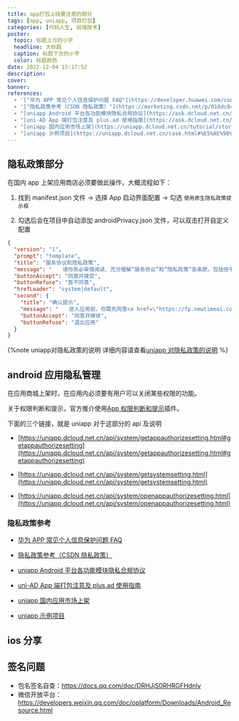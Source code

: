 ```yaml
---
title: app打包上线要注意的部分
tags: [app, uniapp, 项目打包]
categories: [代码人生, 前端技术]
poster:
  topic: 标题上方的小字
  headline: 大标题
  caption: 标题下方的小字
  color: 标题颜色
date: 2022-12-04 15:17:52
description:
cover:
banner:
references:
  - '["华为 APP 常见个人信息保护问题 FAQ"](https://developer.huawei.com/consumer/cn/doc/distribution/app/FAQ-faq#h2-1628486431553-2)'
  - '["隐私政策参考（CSDN 隐私政策）"](https://marketing.csdn.net/p/016dc84c68432f7ced83bd6d0bc43d1d?external=true)'
  - "[uniapp Android 平台各功能模块隐私合规协议](https://ask.dcloud.net.cn/article/39484)"
  - "[uni-AD App 端打包注意及 plus.ad 使用指南](https://ask.dcloud.net.cn/article/36718)"
  - "[uniapp 国内应用市场上架](https://uniapp.dcloud.net.cn/tutorial/store.html#)"
  - "[uniapp 示例项目](https://uniapp.dcloud.net.cn/case.html#%E5%AE%98%E6%96%B9%E7%A4%BA%E4%BE%8B)"
---
```


## 隐私政策部分

在国内 app 上架应用商店必须要做此操作，大概流程如下：

1. 找到 manifest.json 文件 -> 选择 App 启动界面配置 -> 勾选 `使用原生隐私政策提示框`

2. 勾选后会在项目中自动添加 androidPrivacy.json 文件，可以双击打开自定义配置

```json
{
  "version": "1",
  "prompt": "template",
  "title": "服务协议和隐私政策",
  "message": "　　请你务必审慎阅读、充分理解“服务协议”和“隐私政策”各条款，包括但不限于：为了更好的向你提供服务，我们需要收集你的设备标识、操作日志等信息用于分析、优化应用性能。<br/>　　你可阅读<a href=\"https://fp.newtimeai.com/khsyxy.html\">《服务协议》</a>和<a href=\"http://cs.newtimeai.com:8889/uni-yszc.html\">《隐私政策》</a>了解详细信息。如果你同意，请点击下面按钮开始接受我们的服务。",
  "buttonAccept": "同意并接受",
  "buttonRefuse": "暂不同意",
  "hrefLoader": "system|default",
  "second": {
    "title": "确认提示",
    "message": "　　进入应用前，你需先同意<a href=\"https://fp.newtimeai.com/khsyxy.html\">《服务协议》</a>和<a href=\"http://cs.newtimeai.com:8889/uni-yszc.html\">《隐私政策》</a>，否则将退出应用。",
    "buttonAccept": "同意并继续",
    "buttonRefuse": "退出应用"
  }
}
```

{%note uniapp对隐私政策的说明
详细内容请查看[uniapp 对隐私政策的说明](https://uniapp.dcloud.net.cn/tutorial/app-privacy-android.html#)
%}

## android 应用隐私管理

在应用商城上架时，在应用内必须要有用户可以关闭某些权限的功能。

关于权限判断和提示，官方推介使用[App 权限判断和提示](https://ext.dcloud.net.cn/plugin?id=594)插件。

下面的三个链接，就是 uniapp 对于这部分的 api 及说明

- [https://uniapp.dcloud.net.cn/api/system/getappauthorizesetting.html#getappauthorizesetting](https://uniapp.dcloud.net.cn/api/system/getappauthorizesetting.html#getappauthorizesetting)

- [https://uniapp.dcloud.net.cn/api/system/getsystemsetting.html](https://uniapp.dcloud.net.cn/api/system/getsystemsetting.html)

- [https://uniapp.dcloud.net.cn/api/system/openappauthorizesetting.html](https://uniapp.dcloud.net.cn/api/system/openappauthorizesetting.html)

### 隐私政策参考

- [华为 APP 常见个人信息保护问题 FAQ](https://developer.huawei.com/consumer/cn/doc/distribution/app/FAQ-faq#h2-1628486431553-2)

- [隐私政策参考（CSDN 隐私政策）](https://marketing.csdn.net/p/016dc84c68432f7ced83bd6d0bc43d1d?external=true)

- [uniapp Android 平台各功能模块隐私合规协议](https://ask.dcloud.net.cn/article/39484)

- [uni-AD App 端打包注意及 plus.ad 使用指南](https://ask.dcloud.net.cn/article/36718)

- [uniapp 国内应用市场上架](https://uniapp.dcloud.net.cn/tutorial/store.html#)

- [uniapp 示例项目](https://uniapp.dcloud.net.cn/case.html#%E5%AE%98%E6%96%B9%E7%A4%BA%E4%BE%8B)

## ios 分享

## 签名问题

- 包名签名自查：https://docs.qq.com/doc/DRHJjS0RHRGFHdnly
- 微信开放平台：https://developers.weixin.qq.com/doc/oplatform/Downloads/Android_Resource.html
